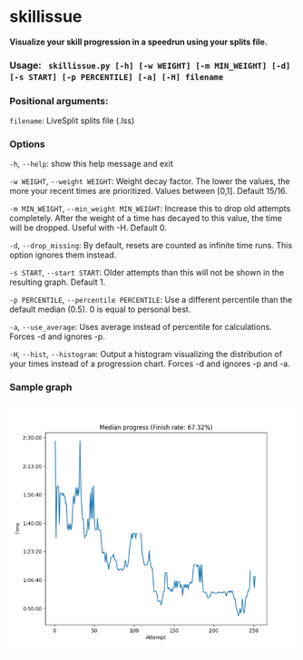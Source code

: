 

# skillissue

**Visualize your skill progression in a speedrun using your splits file.**

### Usage: ``` skillissue.py [-h] [-w WEIGHT] [-m MIN_WEIGHT] [-d] [-s START] [-p PERCENTILE] [-a] [-H] filename```

### Positional arguments:
  `filename`: LiveSplit splits file (.lss)

### Options
`-h`, `--help`: show this help message and exit

`-w WEIGHT`, `--weight WEIGHT`: Weight decay factor. The lower the values, the more your recent times are prioritized. Values between [0,1]. Default 15/16.

`-m MIN_WEIGHT`, `--min_weight MIN_WEIGHT`: Increase this to drop old attempts completely. After the weight of a time has decayed to this value, the time will be dropped. Useful with -H. Default 0.

`-d`, `--drop_missing`: By default, resets are counted as infinite time runs. This option ignores them instead.

`-s START`, `--start START`: Older attempts than this will not be shown in the resulting graph. Default 1.

`-p PERCENTILE`, `--percentile PERCENTILE`: Use a different percentile than the default median (0.5). 0 is equal to personal best.

`-a`, `--use_average`: Uses average instead of percentile for calculations. Forces -d and ignores -p.

`-H`, `--hist`, `--histogram`: Output a histogram visualizing the distribution of your times instead of a progression chart. Forces -d and ignores -p and -a.

### Sample graph

![Sample graph](sample_figure.png)
